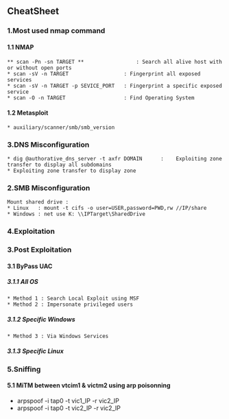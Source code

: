 ## CheatSheet 

### 1.Most used nmap command

#### 1.1 NMAP
    ** scan -Pn -sn TARGET **                 : Search all alive host with or without open ports 
    * scan -sV -n TARGET                  : Fingerprint all exposed services
    * scan -sV -n TARGET -p SEVICE_PORT   : Fingerprint a specific exposed service
    * scan -O -n TARGET                   : Find Operating System

#### 1.2 Metasploit
    * auxiliary/scanner/smb/smb_version 

### 3.DNS Misconfiguration

    * dig @authorative_dns_server -t axfr DOMAIN      :    Exploiting zone transfer to display all subdomains
    * Exploiting zone transfer to display zone

### 2.SMB Misconfiguration

    Mount shared drive : 
    * Linux   : mount -t cifs -o user=USER,password=PWD,rw //IP/share
    * Windows : net use K: \\IPTarget\SharedDrive


### 4.Exploitation


### 3.Post Exploitation

#### 3.1 ByPass UAC

##### 3.1.1 All OS

    * Method 1 : Search Local Exploit using MSF
    * Method 2 : Impersonate privileged users

##### 3.1.2 Specific Windows

    * Method 3 : Via Windows Services 
  
##### 3.1.3 Specific Linux

### 5.Sniffing

#### 5.1 MiTM between vtcim1 & victm2 using arp poisonning
* arpspoof -i tap0 -t vic1_IP -r vic2_IP
*  arpspoof -i tap0 -t vic2_IP -r vic2_IP
